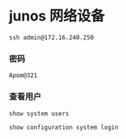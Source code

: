 # junos 网络设备
`ssh admin@172.16.240.250`
### 密码 
`Apom@321`


### 查看用户

`show system users`

`show configuration system login`